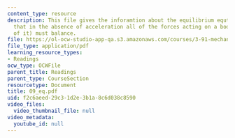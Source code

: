 ```yaml
---
content_type: resource
description: This file gives the inforamtion about the equilibrium equtions, stating
  that in the absence of acceleration all of the forces acting on a body (or a piece
  of it) must balance.
file: https://ol-ocw-studio-app-qa.s3.amazonaws.com/courses/3-91-mechanical-behavior-of-plastics-spring-2007/f2c6aeed29c31d2e3b1a8c6d038c8590_09_eq.pdf
file_type: application/pdf
learning_resource_types:
- Readings
ocw_type: OCWFile
parent_title: Readings
parent_type: CourseSection
resourcetype: Document
title: 09_eq.pdf
uid: f2c6aeed-29c3-1d2e-3b1a-8c6d038c8590
video_files:
  video_thumbnail_file: null
video_metadata:
  youtube_id: null
---
```

